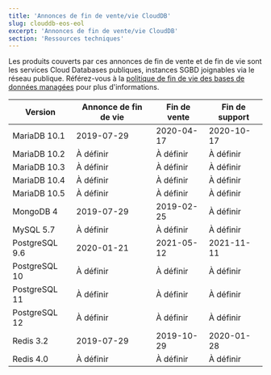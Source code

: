```yaml
---
title: 'Annonces de fin de vente/vie CloudDB'
slug: clouddb-eos-eol
excerpt: 'Annonces de fin de vente/vie CloudDB'
section: 'Ressources techniques'
---
```


Les produits couverts par ces annonces de fin de vente et de fin de vie sont les services Cloud Databases publiques, instances SGBD joignables via le réseau publique. Référez-vous à la [politique de fin de vie des bases de données managées](../eol-policy/) pour plus d'informations.

|Version|Annonce de fin de vie|Fin de vente|Fin de support|
|---|---|---|---|
|MariaDB 10.1|2019-07-29|2020-04-17|2020-10-17|
|MariaDB 10.2|À définir|À définir|À définir|
|MariaDB 10.3|À définir|À définir|À définir|
|MariaDB 10.4|À définir|À définir|À définir|
|MariaDB 10.5|À définir|À définir|À définir|
|MongoDB 4|2019-07-29|2019-02-25|À définir|
|MySQL 5.7|À définir|À définir|À définir|
|PostgreSQL 9.6|2020-01-21|2021-05-12|2021-11-11|
|PostgreSQL 10|À définir|À définir|À définir|
|PostgreSQL 11|À définir|À définir|À définir|
|PostgreSQL 12|À définir|À définir|À définir|
|Redis 3.2|2019-07-29|2019-10-29|2020-01-28|
|Redis 4.0|À définir|À définir|À définir|

